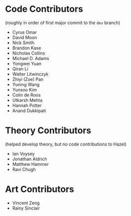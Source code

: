 # Code Contributors 
(roughly in order of first major commit to the `dev` branch)

- Cyrus Omar
- David Moon
- Nick Smith
- Brandon Kase
- Nicholas Collins
- Michael D. Adams
- Yongwei Yuan
- Qiran Li
- Walter Litwinczyk
- Zhiyi (Zoe) Pan
- Yuning Wang
- Yunsoo Kim
- Colin de Roos
- Utkarsh Mehta
- Hannah Potter
- Anand Dukkipati

# Theory Contributors 
(helped develop theory, but no code contributions to Hazel)

- Ian Voysey
- Jonathan Aldrich
- Matthew Hammer
- Ravi Chugh

# Art Contributors
- Vincent Zeng
- Rainy Sinclair
